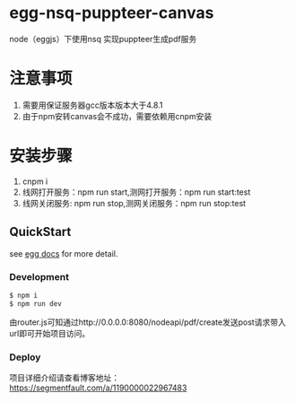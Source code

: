 # egg-nsq-puppteer-canvas

node（eggjs）下使用nsq 实现puppteer生成pdf服务

# 注意事项
1. 需要用保证服务器gcc版本版本大于4.8.1
2. 由于npm安转canvas会不成功，需要依赖用cnpm安装

# 安装步骤
1. cnpm i
2. 线网打开服务：npm run start,测网打开服务：npm run start:test
3. 线网关闭服务: npm run stop,测网关闭服务：npm run stop:test

## QuickStart

<!-- add docs here for user -->

see [egg docs][egg] for more detail.

### Development

```bash
$ npm i
$ npm run dev
```

由router.js可知通过http://0.0.0.0:8080/nodeapi/pdf/create发送post请求带入url即可开始项目访问。

### Deploy

项目详细介绍请查看博客地址：https://segmentfault.com/a/1190000022967483

[egg]: https://eggjs.org